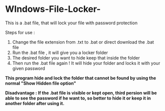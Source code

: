 # WIndows-File-Locker-
This is a .bat file, that will lock your file with password protection<br>

Steps for use : 
<ol>
  <li>Change the file extension from .txt to .bat or direct download the .bat file</li>
  <li>Run the .bat file , it will give you a locker folder</li>
  <li>The desired folder you want to hide keep that inside the folder</li>
  <li>Then run the .bat file again ! It will hide your folder and locks it with your given password </li>
  </ol>
  
<b>This program hide and lock the folder that cannot be found by using the normal "Show Hidden file option"</b>

<b>Disadvantage : If the .bat file is visible or kept open, third persion will be able to see the password if he want to, so better to hide it or keep it in another folder after using it.</b>
